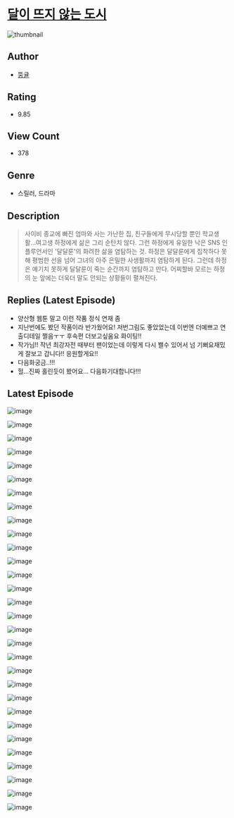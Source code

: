 # [달이 뜨지 않는 도시](https://comic.naver.com/challenge/list?titleId=810612)
![thumbnail](https://image-comic.pstatic.net/user_contents_data/challenge_comic/2023/05/24/366968/upload_3762810507425833266_480x623.jpeg)

## Author
- [뚱귤](https://comic.naver.com/artistTitle?id=366968)

## Rating
- 9.85

## View Count
- 378

## Genre
- 스릴러, 드라마

## Description
> 사이비 종교에 빠진 엄마와 사는 가난한 집, 친구들에게 무시당할 뿐인 학교생활...여고생 하정에게 삶은 그리 순탄치 않다. 그런 하정에게 유일한 낙은 SNS 인플루언서인 '달달룬'의 화려한 삶을 염탐하는 것. 하정은 달달룬에게 집착하다 못해 평범한 선을 넘어 그녀의 아주 은밀한 사생활까지 염탐하게 된다. 그런데 하정은 예기치 못하게 달달룬이 죽는 순간까지 염탐하고 만다. 어찌할바 모르는 하정의 눈 앞에는 더욱더 말도 안되는 상황들이 펼쳐진다.

## Replies (Latest Episode)
- 양산형 웹툰 말고 이런 작품 정식 연재 좀
- 지난번에도 봤던 작품이라 반가웠어요! 저번그림도 좋았었는데 이번엔 더예쁘고 연출디테일 쩔음ㅜㅜ 후속편 더보고싶움요 화이팅!!
- 작가님!! 작년 최강자전 때부터 팬이었는데 이렇게 다시 봴수 있어서 넘 기뻐요재밌게 잘보고 갑니다!! 응원할게요!!
- 다음화궁금..!!!
- 헐...진짜 홀린듯이 봤어요... 다음화기대합니다!!!

## Latest Episode
![image](https://image-comic.pstatic.net/user_contents_data/challenge_comic/2023/05/24/366968/upload_3544955441701413942.jpeg)

![image](https://image-comic.pstatic.net/user_contents_data/challenge_comic/2023/05/24/366968/upload_3486684838648559412.jpeg)

![image](https://image-comic.pstatic.net/user_contents_data/challenge_comic/2023/05/24/366968/upload_3832622880801241187.jpeg)

![image](https://image-comic.pstatic.net/user_contents_data/challenge_comic/2023/05/24/366968/upload_7221863286515983969.jpeg)

![image](https://image-comic.pstatic.net/user_contents_data/challenge_comic/2023/05/24/366968/upload_3834023641402128486.jpeg)

![image](https://image-comic.pstatic.net/user_contents_data/challenge_comic/2023/05/24/366968/upload_7089286153696785457.jpeg)

![image](https://image-comic.pstatic.net/user_contents_data/challenge_comic/2023/05/24/366968/upload_3631645564836722484.jpeg)

![image](https://image-comic.pstatic.net/user_contents_data/challenge_comic/2023/05/24/366968/upload_4135772547309974885.jpeg)

![image](https://image-comic.pstatic.net/user_contents_data/challenge_comic/2023/05/24/366968/upload_7364623863414798391.jpeg)

![image](https://image-comic.pstatic.net/user_contents_data/challenge_comic/2023/05/24/366968/upload_3690755297131050081.jpeg)

![image](https://image-comic.pstatic.net/user_contents_data/challenge_comic/2023/05/24/366968/upload_7378080575807120486.jpeg)

![image](https://image-comic.pstatic.net/user_contents_data/challenge_comic/2023/05/24/366968/upload_3905292000755463984.jpeg)

![image](https://image-comic.pstatic.net/user_contents_data/challenge_comic/2023/05/24/366968/upload_7076052435975889712.jpeg)

![image](https://image-comic.pstatic.net/user_contents_data/challenge_comic/2023/05/24/366968/upload_3618698613592698932.jpeg)

![image](https://image-comic.pstatic.net/user_contents_data/challenge_comic/2023/05/24/366968/upload_7017226356276867684.jpeg)

![image](https://image-comic.pstatic.net/user_contents_data/challenge_comic/2023/05/24/366968/upload_3546637699558881122.jpeg)

![image](https://image-comic.pstatic.net/user_contents_data/challenge_comic/2023/05/24/366968/upload_3487023501933884978.jpeg)

![image](https://image-comic.pstatic.net/user_contents_data/challenge_comic/2023/05/24/366968/upload_3617573816687080805.jpeg)

![image](https://image-comic.pstatic.net/user_contents_data/challenge_comic/2023/05/24/366968/upload_7161958383227396707.jpeg)

![image](https://image-comic.pstatic.net/user_contents_data/challenge_comic/2023/05/24/366968/upload_7292564975836870197.jpeg)

![image](https://image-comic.pstatic.net/user_contents_data/challenge_comic/2023/05/24/366968/upload_7220224824406325042.jpeg)

![image](https://image-comic.pstatic.net/user_contents_data/challenge_comic/2023/05/24/366968/upload_3691040989765645112.jpeg)

![image](https://image-comic.pstatic.net/user_contents_data/challenge_comic/2023/05/24/366968/upload_7004278735837081699.jpeg)

![image](https://image-comic.pstatic.net/user_contents_data/challenge_comic/2023/05/24/366968/upload_7162243143937778021.jpeg)

![image](https://image-comic.pstatic.net/user_contents_data/challenge_comic/2023/05/24/366968/upload_3904681587138244912.jpeg)

![image](https://image-comic.pstatic.net/user_contents_data/challenge_comic/2023/05/24/366968/upload_3472617484982957880.jpeg)

![image](https://image-comic.pstatic.net/user_contents_data/challenge_comic/2023/05/24/366968/upload_7077460016981424184.jpeg)

![image](https://image-comic.pstatic.net/user_contents_data/challenge_comic/2023/05/24/366968/upload_3689967852777123894.jpeg)

![image](https://image-comic.pstatic.net/user_contents_data/challenge_comic/2023/05/24/366968/upload_4120849946271638328.jpeg)

![image](https://image-comic.pstatic.net/user_contents_data/challenge_comic/2023/05/24/366968/upload_7221349617087440185.jpeg)
